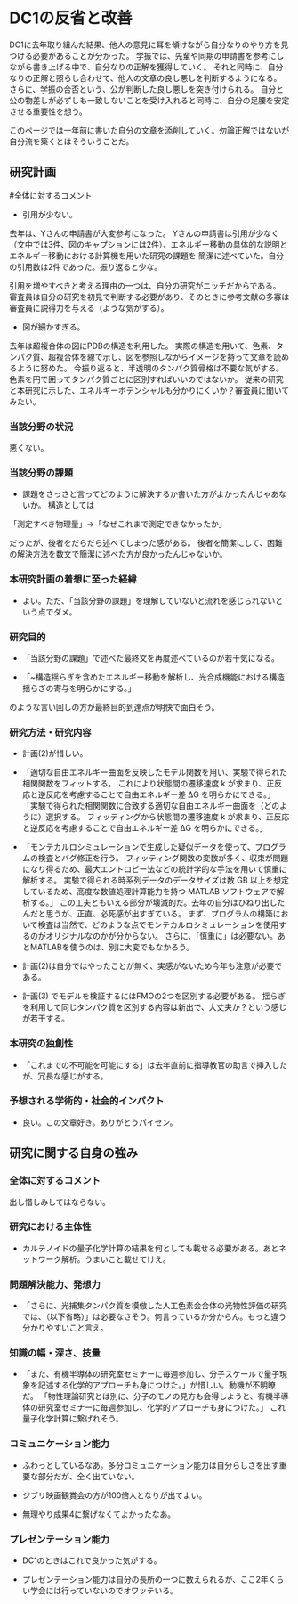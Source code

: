 # DC1の反省と改善

DC1に去年取り組んだ結果、他人の意見に耳を傾けながら自分なりのやり方を見つける必要があることが分かった。
学振では、先輩や同期の申請書を参考にしながら書き上げる中で、自分なりの正解を獲得していく。
それと同時に、自分なりの正解と照らし合わせて、他人の文章の良し悪しを判断するようになる。
さらに、学振の合否という、公が判断した良し悪しを突き付けられる。
自分と公の物差しが必ずしも一致しないことを受け入れると同時に、自分の足腰を安定させる重要性を想う。

このページでは一年前に書いた自分の文章を添削していく。勿論正解ではないが自分流を築くとはそういうことだ。

## 研究計画

#全体に対するコメント

- 引用が少ない。

去年は、Yさんの申請書が大変参考になった。
Yさんの申請書は引用が少なく（文中では3件、図のキャプションには2件）、エネルギー移動の具体的な説明とエネルギー移動における計算機を用いた研究の課題を
簡潔に述べていた。自分の引用数は2件であった。振り返ると少な。

引用を増やすべきと考える理由の一つは、自分の研究がニッチだからである。
審査員は自分の研究を初見で判断する必要があり、そのときに参考文献の多寡は審査員に説得力を与える（ような気がする）。

- 図が細かすぎる。

去年は超複合体の図にPDBの構造を利用した。
実際の構造を用いて、色素、タンパク質、超複合体を線で示し、図を参照しながらイメージを持って文章を読めるように努めた。
今振り返ると、半透明のタンパク質骨格は不要な気がする。色素を円で囲ってタンパク質ごとに区別すればいいのではないか。
従来の研究と本研究に示した、エネルギーポテンシャルも分かりにくいか？審査員に聞いてみたい。

### 当該分野の状況

悪くない。

### 当該分野の課題

- 課題をさっさと言ってどのように解決するか書いた方がよかったんじゃあないか。
構造としては

「測定すべき物理量」->「なぜこれまで測定できなかったか」

だったが、後者をだらだら述べてしまった感がある。
後者を簡潔にして、困難の解決方法を数文で簡潔に述べた方が良かったんじゃないか。

### 本研究計画の着想に至った経緯

- よい。ただ、「当該分野の課題」を理解していないと流れを感じられないという点でダメ。

### 研究目的

- 「当該分野の課題」で述べた最終文を再度述べているのが若干気になる。

- 「~構造揺らぎを含めたエネルギー移動を解析し、光合成機能における構造揺らぎの寄与を明らかにする。」

のような言い回しの方が最終目的到達点が明快で面白そう。

### 研究方法・研究内容

- 計画(2)が惜しい。
- 「適切な自由エネルギー曲面を反映したモデル関数を用い、実験で得られた相関関数をフィットする。
これにより状態間の遷移速度 k が求まり、正反応と逆反応を考慮することで自由エネルギー差 ΔG を明らかにできる。」
「実験で得られた相関関数に合致する適切な自由エネルギー曲面を（どのように）選択する。
フィッティングから状態間の遷移速度 k が求まり、正反応と逆反応を考慮することで自由エネルギー差 ΔG を明らかにできる。」

- 「モンテカルロシミュレーションで生成した疑似データを使って、プログラムの検査とバグ修正を行う。
フィッティング関数の変数が多く、収束が問題になり得るため、最大エントロピー法などの統計学的な手法を用いて慎重に解析する。
実験で得られる時系列データのデータサイズは数 GB 以上を想定しているため、高度な数値処理計算能力を持つ MATLAB ソフトウェアで解析する。」
この工夫ともいえる部分が壊滅的だ。去年の自分はひねり出したんだと思うが、正直、必死感が出すぎている。
まず、プログラムの構築において検査は当然で、どのような点でモンテカルロシミュレーションを使用するのがオリジナルなのかが分からない。
さらに、「慎重に」は必要ない。あとMATLABを使うのは、別に大変でもなかろう。

- 計画(2)は自分ではやったことが無く、実感がないため今年も注意が必要である。

- 計画(3) でモデルを検証するにはFMOの2つを区別する必要がある。
揺らぎを利用して同じタンパク質を区別する内容は新出で、大丈夫か？という感じが若干する。

### 本研究の独創性

- 「これまでの不可能を可能にする」は去年直前に指導教官の助言で挿入したが、冗長な感じがする。

### 予想される学術的・社会的インパクト

- 良い。この文章好き。ありがとうパイセン。


## 研究に関する自身の強み

### 全体に対するコメント

出し惜しみしてはならない。

### 研究における主体性

- カルテノイドの量子化学計算の結果を何としても載せる必要がある。あとネットワーク解析。うまいこと載せてけえ。

### 問題解決能力、発想力

- 「さらに、光捕集タンパク質を模倣した人工色素会合体の光物性評価の研究では、（以下省略）」は必要なさそう。何言っているか分からん。もっと違う分かりやすいこと言え。

### 知識の幅・深さ、技量

- 「また、有機半導体の研究室セミナーに毎週参加し、分子スケールで量子現象を記述する化学的アプローチも身につけた。」が惜しい。動機が不明瞭だ。
  「物性理論研究とは別に、分子のモノの見方も会得しようと、有機半導体の研究室セミナーに毎週参加し、化学的アプローチも身につけた。」
  これ量子化学計算に繋げれそう。

### コミュニケーション能力

- ふわっとしているなあ。多分コミュニケーション能力は自分らしさを出す重要な部分だが、全く出ていない。

- ジブリ映画観賞会の方が100倍人となりが出てよい。

- 無理やり成果4に繋げなくてよかったなあ。

### プレゼンテーション能力

- DC1のときはこれで良かった気がする。

- プレゼンテーション能力は自分の長所の一つに数えられるが、ここ2年くらい学会には行っていないのでオワッテいる。



